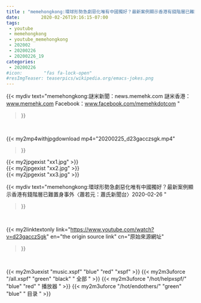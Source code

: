 ```yaml
---
title : "memehongkong:環球形勢急劇惡化唯有中國獨好？最新案例顯示香港有錢階層已難置身事外〈蕭若元：蕭氏新聞台〉2020-02-26 "
date:        2020-02-26T19:16:15-07:00
tags:
 - youtube
 - memehongkong
 - youtube_memehongkong
 - 202002
 - 20200226
 - 20200226_19
categories:
 - 20200226
#icon:        "fas fa-lock-open"
#resImgTeaser: teaserpics/wikipedia.org/emacs-jokes.png
---
```


{{< mydiv text="memehongkong:謎米新聞：news.memehk.com 謎米香港： www.memehk.com Facebook：www.facebook.com/memehkdotcom "
>}}
<br>


{{< my2mp4withjpgdownload mp4="20200225_d23gacczsgk.mp4"
>}}

{{< my2jpgexist "xx1.jpg" >}}<br>
{{< my2jpgexist "xx2.jpg" >}}<br>
{{< my2jpgexist "xx3.jpg" >}}<br>



{{< mydiv text="memehongkong:環球形勢急劇惡化唯有中國獨好？最新案例顯示香港有錢階層已難置身事外〈蕭若元：蕭氏新聞台〉2020-02-26 "
>}}
<br>

{{< my2linktextonly link="https://www.youtube.com/watch?v=d23gacczSgk"
en="the origin source link" cn="原始來源網址"
>}}


<br>

{{< my2m3uexist "music.xspf"        "blue"   "red"    "xspf" >}} {{< my2m3uforce "/all.xspf"         "green"  "black"  " 全部 " >}} {{< my2m3uforce "/hot/helpxspf/"    "blue"   "red"    " 播放器 " >}} {{< my2m3uforce "/hot/endothers/"   "green"  "blue"   " 目录 " >}} 

